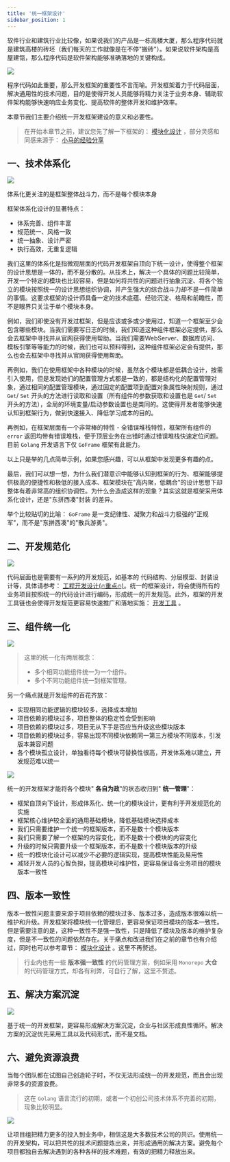 ```yaml
---
title: '统一框架设计'
sidebar_position: 1
---
```


软件行业和建筑行业比较像，如果说我们的产品是一栋高楼大厦，那么程序代码就是建筑高楼的砖坯（我们每天的工作就像是在不停"搬砖"）。如果说软件架构是高屋建瓴，那么程序代码是软件架构能够准确落地的关键构成。

![](/markdown/8f8075c3f449ab501c9d25ce5050db52.png)

程序代码如此重要，那么开发框架的重要性不言而喻。开发框架着力于代码层面，解决通用性的技术问题，目的是使得开发人员能够将精力关注于业务本身、辅助软件架构能够快速响应业务变化、提高软件的整体开发和维护效率。

本章节我们主要介绍统一开发框架建设的意义和必要性。

> 在开始本章节之前，建议您先了解一下框架的： [模块化设计](/docs/框架设计/模块化设计) ，部分灵感和同感来源于： [小马的经验分享](https://goframe.org/pages/viewpage.action?pageId=3673375)

## 一、技术体系化

![](/markdown/2b04e46ddf26d0d9233f84c9ba69c6f3.png)

体系化更关注的是框架整体战斗力，而不是每个模块本身

框架体系化设计的显著特点：

- 体系完善、组件丰富
- 规范统一、风格一致
- 统一抽象、设计严密
- 执行高效，无重复逻辑

我们这里的体系化是指微观层面的代码开发框架自顶向下统一设计，使得整个框架的设计思想是一体的，而不是分散的。从技术上，解决一个具体的问题比较简单，开发一个特定的模块也比较容易，但是如何将共性的问题进行抽象沉淀、将各个独立的模块按照统一的设计思想组织协调，并产生强大的综合战斗力却不是一件简单的事情。这要求框架的设计师具备一定的技术底蕴、经验沉淀、格局和前瞻性，而不是眼界只关注于单个模块本身。

例如，我们即使没有开发过框架，但是应该或多或少使用过，知道一个框架至少会包含哪些模块。当我们需要写日志的时候，我们知道这种组件框架必定提供，那么会去框架中寻找并从官网获得使用帮助。当我们需要WebServer、数据库访问、模板引擎等等能力的时候，我们也可以预料得到，这种组件框架必定会有提供，那么也会去框架中寻找并从官网获得使用帮助。

再例如，我们在使用框架中各种模块的时候，虽然各个模块都是低耦合设计，按需引入使用，但是发现她们的配置管理方式都是一致的，都是结构化的配置管理对象，通过相同的配置管理模块，通过固定的配置项到配置对象属性映射规则，通过 `Get`/ `Set` 开头的方法进行读取和设置（所有组件的参数获取和设置也是 `Get`/ `Set` 开头的方法），全局的环境变量/启动参数设置也是类同的。这使得开发者能够快速认知到框架行为，做到快速接入、降低学习成本的目的。

再例如，在框架层面有一个非常棒的特性 \- 全错误堆栈特性，框架所有组件的 `error` 返回均带有错误堆栈，便于顶层业务在出错时通过错误堆栈快速定位问题。目前 `Golang` 开发语言下仅 `GoFrame` 框架有此能力。

以上只是举的几点简单示例，如果您感兴趣，可以从框架中发现更多有趣的点。

最后，我们可以想一想，为什么我们潜意识中能够认知到框架的行为、框架能够提供极高的便捷性和极低的接入成本、框架模块在"高内聚，低耦合"的设计思想下却整体有着非常高的组织协调性。为什么会造成这样的现象？其实这就是框架采用体系化设计，还是"东拼西凑"封装 的差异。

举个比较贴切的比喻： `GoFrame` 是一支纪律性、凝聚力和战斗力极强的"正规军"，而不是"东拼西凑"的"散兵游勇"。

## 二、开发规范化

![](/markdown/5f76d7bd6d1a06dce9641fec0c497b77.png)

代码层面也是需要有一系列的开发规范，如基本的 代码结构、分层模型、封装设计等，具体请参考： [工程开发设计(🔥重点🔥)](/docs/框架设计/工程开发设计)。统一的框架设计，将会使得所有的业务项目按照统一的代码设计进行编码，形成统一的开发规范。此外，框架的开发工具链也会使得开发规范更容易快速推广和落地实施： [开发工具](/docs/开发工具) 。

## 三、组件统一化

![](/markdown/19cac91617dc457b461391e208b675b3.png)

> 这里的统一化有两层概念：
>
> - 多个相同功能组件统一为一个组件。
> - 多个不同功能组件统一到框架管理。

另一个痛点就是开发组件的百花齐放：

- 实现相同功能逻辑的模块较多，选择成本增加
- 项目依赖的模块过多，项目整体的稳定性会受到影响
- 项目依赖的模块过多，项目无从下手是否应当升级这些模块版本
- 项目依赖的模块过多，容易出现不同模块依赖同一第三方模块不同版本，引发版本兼容问题
- 各个模块孤立设计，单独看待每个模块可替换性很高，开发体系难以建立，开发规范难以统一

![](/markdown/1c16c5ec1bae23caaf9509673f782d0a.png)

统一的开发框架才能将各个模块" **各自为政**"的状态收归到" **统一管理**"：

- 框架自顶向下设计，形成体系化、统一化的模块设计，更有利于开发规范化的实施
- 框架核心维护较全面的通用基础模块，降低基础模块选择成本
- 我们只需要维护一个统一的框架版本，而不是数十个模块版本
- 我们只需要了解一个框架的内容变化，而不是数十个模块的内容变化
- 升级的时候只需要升级一个框架版本，而不是数十个模块版本的升级
- 统一的模块化设计可以减少不必要的逻辑实现，提高模块性能及易用性
- 减轻开发人员的心智负担，提高模块可维护性，更容易保证各业务项目的模块版本一致性

## 四、版本一致性

版本一致性问题主要来源于项目依赖的模块过多、版本过多，造成版本很难以统一维护和升级。开发框架将模块统一化管理后，更容易保证项目模块的版本一致性。但是需要注意的是，这种一致性不是强一致性，只是降低了模块及版本的维护复杂度，但是不一致性的问题依然存在。关于痛点和改进我们在之前的章节也有介绍过，同时也可以参考章节： [模块化设计](/docs/框架设计/模块化设计) 。这里不再赘述。

> 行业内也有一些 **版本强一致性** 的代码管理方案，例如采用 `Monorepo` **大仓** 的代码管理方式，却各有利弊，可自行了解，这里不赘述。

## 五、解决方案沉淀

![](/markdown/642e90cfc4809a4f237073c7e80f25d5.png)

基于统一的开发框架，更容易形成解决方案沉淀，企业与社区形成良性循环。解决方案的沉淀优先采用工具以及代码形式，而不是文档。

## 六、避免资源浪费

当每个团队都在试图自己创造轮子时，不仅无法形成统一的开发规范，而且会出现非常多的资源浪费。

> 这在 `Golang` 语言流行的初期，或者一个初创公司技术体系不完善的初期，现象比较明显。

![](/markdown/fb5e4135a82ff9ca41c79db9a4c6b89c.jpeg)

让项目组把精力更多的投入到业务中，相信这是大多数技术公司的共识。使用统一的开发架构，可以把共性的技术问题提炼出来，并形成通用的解决方案。避免每个项目都独自去解决遇到的各种各样的技术难题，有效的把精力释放出来。